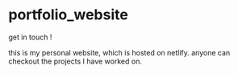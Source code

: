 # portfolio_website
get in touch !

this is my personal website, which is hosted on netlify.
anyone can checkout the projects I have worked on.

